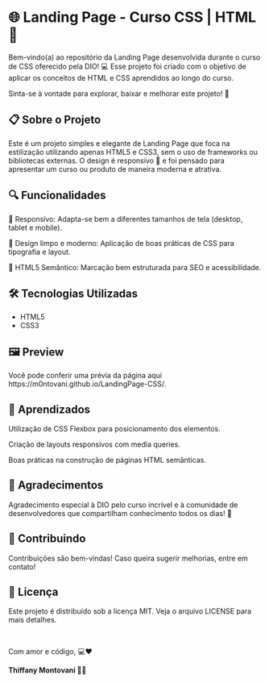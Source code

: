 <h1>🌐 Landing Page - Curso CSS | HTML 🎉</h1>

<p>Bem-vindo(a) ao repositório da Landing Page desenvolvida durante o curso de CSS oferecido pela DIO! 💻 Esse projeto foi criado com o objetivo de aplicar os conceitos de HTML e CSS aprendidos ao longo do curso.</p>

<p> Sinta-se à vontade para explorar, baixar e melhorar este projeto! 🚀</p>

<h2>📋 Sobre o Projeto</h2>
<p>Este é um projeto simples e elegante de Landing Page que foca na estilização utilizando apenas HTML5 e CSS3, sem o uso de frameworks ou bibliotecas externas.
O design é responsivo 📱 e foi pensado para apresentar um curso ou produto de maneira moderna e atrativa.</p> 

<h2>🔍 Funcionalidades</h2>
<p>📱 Responsivo: Adapta-se bem a diferentes tamanhos de tela (desktop, tablet e mobile).</p>
<p>🎨 Design limpo e moderno: Aplicação de boas práticas de CSS para tipografia e layout.</p>
<p>🌈 HTML5 Semântico: Marcação bem estruturada para SEO e acessibilidade.</p>

<H2>🛠️ Tecnologias Utilizadas</H2>
<ul>
  <li>HTML5</li>
  <li>CSS3</li>
</ul>

<h2>🖼️ Preview</h2>
<p>Você pode conferir uma prévia da página aqui https://m0ntovani.github.io/LandingPage-CSS/.</p>

<h2>🎯 Aprendizados</h2>
<p>Utilização de CSS Flexbox para posicionamento dos elementos.</p>
<p>Criação de layouts responsivos com media queries.</p>
<p>Boas práticas na construção de páginas HTML semânticas.</p>

<h2>👏 Agradecimentos</h2>
<p>Agradecimento especial à DIO pelo curso incrível e à comunidade de desenvolvedores que compartilham conhecimento todos os dias! 💙</p>

<h2>🤝 Contribuindo</h2>
<p>Contribuições são bem-vindas! Caso queira sugerir melhorias, entre em contato!</p>

<h2>📝 Licença</h2>
<p>Este projeto é distribuído sob a licença MIT. Veja o arquivo LICENSE para mais detalhes.</p>

<br>
<p>Com amor e código, 💻❤️</p>
<p><strong>Thiffany Montovani 👨‍💻</strong></p>











